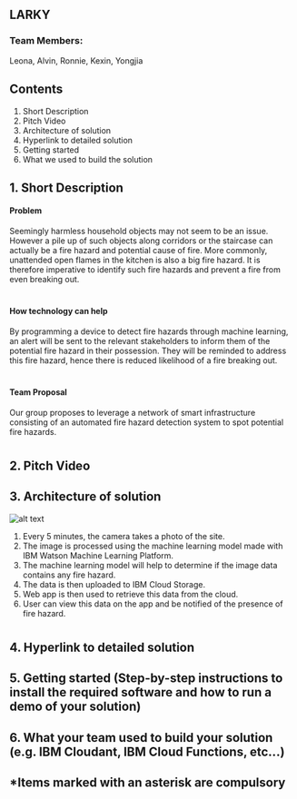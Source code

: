 ## LARKY
### Team Members: 
Leona, Alvin, Ronnie, Kexin, Yongjia
## **Contents**
1. Short Description
2. Pitch Video
3. Architecture of solution
4. Hyperlink to detailed solution
5. Getting started
6. What we used to build the solution

## 1. **Short Description**

#### **Problem**

Seemingly harmless household objects may not seem to be an issue. However a pile up of such objects along corridors or the staircase can actually be a fire hazard and potential cause of fire. More commonly, unattended open flames in the kitchen is also a big fire hazard. It is therefore imperative to identify such fire hazards and prevent a fire from even breaking out.
#
#### How technology can help

By programming a device to detect fire hazards through machine learning, an alert will be sent to the relevant stakeholders to inform them of the potential fire hazard in their possession. They will be reminded to address this fire hazard, hence there is reduced likelihood of a fire breaking out. 
#
#### Team Proposal

Our group proposes to leverage a network of smart infrastructure consisting of an automated fire hazard detection system to spot potential fire hazards.
#

## 2. **Pitch Video**

## 3. **Architecture of solution** 

![alt text][logo]

[logo]: https://github.com/alvinhuhhh/LARKY_SCDFXIBM/blob/master/framework.jpg

1. Every 5 minutes, the camera takes a photo of the site.
2. The image is processed using the machine learning model made with IBM Watson Machine Learning Platform.
3. The machine learning model will help to determine if the image data contains any fire hazard.
4. The data is then uploaded to IBM Cloud Storage.
5. Web app is then used to retrieve this data from the cloud.
6. User can view this data on the app and be notified of the presence of fire hazard.

#
## 4. **Hyperlink to detailed solution**

## 5. **Getting started** (Step-by-step instructions to install the required software and how to run a demo of your solution)

## 6. **What your team used to build your solution** (e.g. IBM Cloudant, IBM Cloud Functions, etc...)

## *Items marked with an asterisk are compulsory
